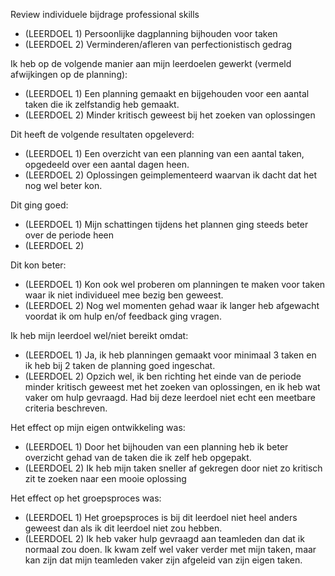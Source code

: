 Review individuele bijdrage professional skills
- (LEERDOEL 1) Persoonlijke dagplanning bijhouden voor taken
- (LEERDOEL 2) Verminderen/afleren van perfectionistisch gedrag

Ik heb op de volgende manier aan mijn leerdoelen gewerkt (vermeld afwijkingen op de planning):
- (LEERDOEL 1) Een planning gemaakt en bijgehouden voor een aantal taken die ik zelfstandig heb gemaakt.
- (LEERDOEL 2) Minder kritisch geweest bij het zoeken van oplossingen

Dit heeft de volgende resultaten opgeleverd:
- (LEERDOEL 1) Een overzicht van een planning van een aantal taken, opgedeeld over een aantal dagen heen.
- (LEERDOEL 2) Oplossingen geimplementeerd waarvan ik dacht dat het nog wel beter kon.

Dit ging goed:
- (LEERDOEL 1) Mijn schattingen tijdens het plannen ging steeds beter over de periode heen
- (LEERDOEL 2) 

Dit kon beter:
- (LEERDOEL 1) Kon ook wel proberen om planningen te maken voor taken waar ik niet individueel mee bezig ben geweest.
- (LEERDOEL 2) Nog wel momenten gehad waar ik langer heb afgewacht voordat ik om hulp en/of feedback ging vragen.

Ik heb mijn leerdoel wel/niet bereikt omdat:
- (LEERDOEL 1) Ja, ik heb planningen gemaakt voor minimaal 3 taken en ik heb bij 2 taken de planning goed ingeschat.
- (LEERDOEL 2) Opzich wel, ik ben richting het einde van de periode minder kritisch geweest met het zoeken van oplossingen, en ik heb wat vaker om hulp gevraagd. Had bij deze leerdoel niet echt een meetbare criteria beschreven.

Het effect op mijn eigen ontwikkeling was:
- (LEERDOEL 1) Door het bijhouden van een planning heb ik beter overzicht gehad van de taken die ik zelf heb opgepakt.
- (LEERDOEL 2) Ik heb mijn taken sneller af gekregen door niet zo kritisch zit te zoeken naar een mooie oplossing

Het effect op het groepsproces was:
- (LEERDOEL 1) Het groepsproces is bij dit leerdoel niet heel anders geweest dan als ik dit leerdoel niet zou hebben.
- (LEERDOEL 2) Ik heb vaker hulp gevraagd aan teamleden dan dat ik normaal zou doen. Ik kwam zelf wel vaker verder met mijn taken, maar kan zijn dat mijn teamleden vaker zijn afgeleid van zijn eigen taken.
